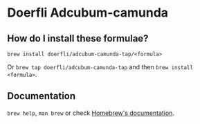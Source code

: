 # Doerfli Adcubum-camunda

## How do I install these formulae?

`brew install doerfli/adcubum-camunda-tap/<formula>`

Or `brew tap doerfli/adcubum-camunda-tap` and then `brew install <formula>`.

## Documentation

`brew help`, `man brew` or check [Homebrew's documentation](https://docs.brew.sh).
